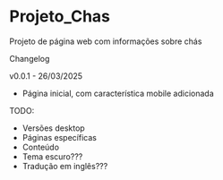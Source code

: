 # Projeto_Chas
 Projeto de página web com informações sobre chás


Changelog

v0.0.1 - 26/03/2025
* Página inicial, com característica mobile adicionada

TODO:
* Versões desktop
* Páginas específicas
* Conteúdo
* Tema escuro???
* Tradução em inglês???

